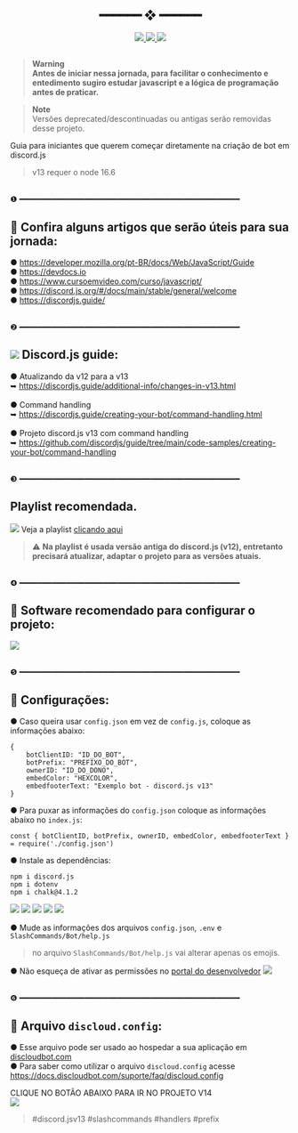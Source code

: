 <h2 align="center"> ━━━━━━  ❖  ━━━━━━ </h2>

<div align="center">
   <p></p>
   <a href="https://github.com/StarlineBR/raveninha-bot/stargazers">
      <img src="https://img.shields.io/github/stars/StarlineBR/raveninha-bot?color=%23ffb29b&labelColor=%23101415&style=for-the-badge">
   </a>
   <a href="https://github.com/StarlineBR/raveninha-bot/network/members/">
      <img src="https://img.shields.io/github/forks/StarlineBR/raveninha-bot?color=%23A2B7EE&labelColor=%23101415&style=for-the-badge">
   </a>
   <a href="https://github.com/StarlineBR/raveninha-bot/">
      <img src="https://img.shields.io/github/repo-size/StarlineBR/raveninha-bot?color=%23ee6a70&labelColor=%23101415&style=for-the-badge">
   </a>
   <br> 
</div>

<p/>

<h2></h2>

> **Warning**<br>
> **Antes de iniciar nessa jornada, para facilitar o conhecimento e entedimento sugiro estudar javascript e a lógica de programação antes de praticar.**

> **Note**<br>
> Versões deprecated/descontinuadas ou antigas serão removidas desse projeto.

Guia para iniciantes que querem começar diretamente na criação de bot em discord.js
> v13 requer o node 16.6

<br>❶ ━━━━━━━━━━━━━━━━━━━━━━━━━━━━━━━━━━━━━━━━━━━━━━━<br>

## 📄 Confira alguns artigos que serão úteis para sua jornada:
● https://developer.mozilla.org/pt-BR/docs/Web/JavaScript/Guide<br>
● https://devdocs.io<br>
● https://www.cursoemvideo.com/curso/javascript/<br>
● https://discord.js.org/#/docs/main/stable/general/welcome<br>
● https://discordjs.guide/

<br>❷ ━━━━━━━━━━━━━━━━━━━━━━━━━━━━━━━━━━━━━━━━━━━━━━━<br>

## ![](https://i.imgur.com/snCdwf2.png) Discord.js guide:
● Atualizando da v12 para a v13<br>
 ➥ https://discordjs.guide/additional-info/changes-in-v13.html<br><br>
● Command handling<br>
 ➥ https://discordjs.guide/creating-your-bot/command-handling.html<br><br>
● Projeto discord.js v13 com command handling<br>
 ➥ https://github.com/discordjs/guide/tree/main/code-samples/creating-your-bot/command-handling<br>

<br>❸ ━━━━━━━━━━━━━━━━━━━━━━━━━━━━━━━━━━━━━━━━━━━━━━━<br>

 ## Playlist recomendada.
 ![](https://i.imgur.com/toQwUZE.png) Veja a playlist [clicando aqui](https://youtube.com/playlist?list=PLj8eMR1hXlcJDjxtBi1QhJg0dEWk5b3t6)
 > :warning: **Na playlist é usada versão antiga do discord.js (v12), entretanto precisará atualizar, adaptar o projeto para as versões atuais.**

<br>❹ ━━━━━━━━━━━━━━━━━━━━━━━━━━━━━━━━━━━━━━━━━━━━━━━<br>

## 📄 Software recomendado para configurar o projeto:
<a href="https://code.visualstudio.com"><img src="https://img.shields.io/badge/-Visual%20Studio%20Code-0464bc?style=flat-square&labelColor=0464bc&logo=VisualStudioCode&logoColor=white&link=ttps://code.visualstudio.com"/></a>

<br>❺ ━━━━━━━━━━━━━━━━━━━━━━━━━━━━━━━━━━━━━━━━━━━━━━━<br>

## 📄 Configurações:
● Caso queira usar `config.json` em vez de `config.js`, coloque as informações abaixo:
```
{
    botClientID: "ID_DO_BOT",
    botPrefix: "PREFIXO_DO_BOT",
    ownerID: "ID_DO_DONO",
    embedColor: "HEXCOLOR",
    embedfooterText: "Exemplo bot - discord.js v13"
}
```
● Para puxar as informações do `config.json` coloque as informações abaixo no `index.js`:
```
const { botClientID, botPrefix, ownerID, embedColor, embedfooterText } = require('./config.json')
```
● Instale as dependências:
```
npm i discord.js
npm i dotenv
npm i chalk@4.1.2
```
<a href="https://nodejs.org/pt-br/download/"><img src="https://img.shields.io/badge/-node.js-046c04?style=flat-square&labelColor=046c04&logo=node.js&logoColor=white&link=https://nodejs.org/pt-br/download/"/></a> <a href="https://discord.js.org/#/docs/discord.js/stable/general/welcome"><img src="https://img.shields.io/badge/-discord.js-ecdc1c?style=flat-square&labelColor=ecdc1c&logo=javascript&logoColor=black&link=https://discord.js.org/#/docs/discord.js/stable/general/welcome"/></a> <a href="https://www.npmjs.com/package/discord.js"><img src="https://img.shields.io/badge/-discord.js-c40404?style=flat-square&labelColor=c40404&logo=npm&logoColor=white&link=https://www.npmjs.com/package/discord.js"/></a> <a href="https://www.npmjs.com/package/dotenv"><img src="https://img.shields.io/badge/-dotenv-c40404?style=flat-square&labelColor=c40404&logo=npm&logoColor=white&link=https://www.npmjs.com/package/dotenv"/></a> <a href="https://www.npmjs.com/package/chalk"><img src="https://img.shields.io/badge/-chalk@4.1.2-c40404?style=flat-square&labelColor=c40404&logo=npm&logoColor=white&link=https://www.npmjs.com/package/chalk"/></a>ﾠ

● Mude as informações dos arquivos `config.json`, `.env` e `SlashCommands/Bot/help.js`
> no arquivo `SlashCommands/Bot/help.js` vai alterar apenas os emojis.

● Não esqueça de ativar as permissões no [portal do desenvolvedor](https://discord.dev)
![](https://i.imgur.com/8DBc7xf.png)

<br>❻ ━━━━━━━━━━━━━━━━━━━━━━━━━━━━━━━━━━━━━━━━━━━━━━━<br>

## 📄 Arquivo `discloud.config`:
● Esse arquivo pode ser usado ao hospedar a sua aplicação em [discloudbot.com](https://discloudbot.com)<br>
● Para saber como utilizar o arquivo `discloud.config` acesse https://docs.discloudbot.com/suporte/faq/discloud.config

CLIQUE NO BOTÃO ABAIXO PARA IR NO PROJETO V14 <br> <a href="https://github.com/StarlineBR/raveninha-bot/tree/v14"><img src="https://img.shields.io/badge/-V14-ecdc1c?style=flat-square&labelColor=ecdc1c&logo=javascript&logoColor=black&link=https://github.com/StarlineBR/raveninha-bot/tree/v14"/></a>

> #discord.jsv13 #slashcommands #handlers #prefix
